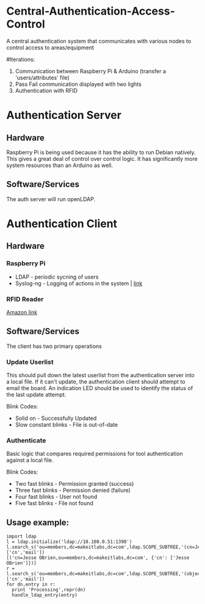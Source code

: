 Central-Authentication-Access-Control
=====================================

A central authentication system that communicates with various nodes to control access to areas/equipment

#Iterations:  

1. Communication between Raspberry Pi & Arduino (transfer a 'users/attributes' file)
2. Pass Fail communication displayed with two lights
3. Authentication with RFID

# Authentication Server
 
## Hardware
Raspberry Pi is being used because it has the ability to run Debian natively.
This gives a great deal of control over control logic.
It has significantly more system resources than an Arduino as well.

## Software/Services
The auth server will run openLDAP.

# Authentication Client

## Hardware

### Raspberry Pi
* LDAP - periodic sycning of users
* Syslog-ng - Logging of actions in the system |  [link](http://www.linuxjournal.com/content/creating-centralized-syslog-server)

### RFID Reader

[Amazon link](http://www.amazon.com/gp/product/B00D1MDHTU/ref=oh_aui_detailpage_o00_s00?ie=UTF8&psc=1)


## Software/Services
The client has two primary operations

### Update Userlist
This should pull down the latest userlist from the authentication server into a local file.
If it can't update, the authentication client should attempt to email the board.
An indication LED should be used to identify the status of the last update attempt.

Blink Codes:
* Solid on - Successfully Updated
* Slow constant blinks - File is out-of-date

### Authenticate
Basic logic that compares required permissions for tool authentication against a local file.

Blink Codes:
* Two fast blinks - Permission granted (success)
* Three fast blinks - Permission denied (failure)
* Four fast blinks - User not found
* Five fast blinks - File not found

## Usage example:

```
import ldap
l = ldap.initialize('ldap://10.100.0.51:1390')
l.search_s('ou=members,dc=makeitlabs,dc=com',ldap.SCOPE_SUBTREE,'(cn=Jesse*)',['cn','mail'])
[('cn=Jesse OBrien,ou=members,dc=makeitlabs,dc=com', {'cn': ['Jesse OBrien']})]
r = l.search_s('ou=members,dc=makeitlabs,dc=com',ldap.SCOPE_SUBTREE,'(objectClass=*)',['cn','mail'])
for dn,entry in r:
  print 'Processing',repr(dn)
  handle_ldap_entry(entry)
```